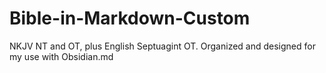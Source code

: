 # Bible-in-Markdown-Custom
NKJV NT and OT, plus English Septuagint OT. Organized and designed for my use with Obsidian.md
